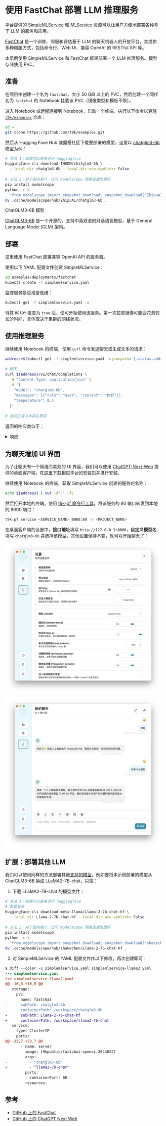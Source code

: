# 使用 FastChat 部署 LLM 推理服务

平台提供的 [SimpleMLService](../modules/deployment/simplemlservice.md) 和 [MLService](../modules/deployment/mlservice.md) 资源可以让用户方便地部署各种基于 LLM 的服务和应用。

<a target="_blank" rel="noopener noreferrer" href="https://github.com/lm-sys/FastChat">FastChat</a> 是一个训练、伺服和评估基于 LLM 的聊天机器人的开放平台，其提供多种伺服方式，包括命令行、Web UI、兼容 OpenAI 的 RESTful API 等。

本示例使用 SimpleMLService 和 FastChat 框架部署一个 LLM 推理服务。模型存储使用 PVC。

## 准备

在项目中创建一个名为 `fastchat`、大小 50 GiB 以上的 PVC，然后创建一个同样名为 `fastchat` 的 Notebook 挂载该 PVC（镜像类型和模板不限）。

进入 Notebook 或远程连接到 Notebook，启动一个终端，执行以下命令以克隆 <a target="_blank" rel="noopener noreferrer" href="https://github.com/t9k/examples">`t9k/examples`</a> 仓库：

```bash
cd ~
git clone https://github.com/t9k/examples.git
```

然后从 Hugging Face Hub 或魔搭社区下载要部署的模型，这里以 <a target="_blank" rel="noopener noreferrer" href="https://huggingface.co/THUDM/chatglm3-6b">chatglm3-6b</a> 模型为例：

```bash
# 方法 1：如果可以直接访问 huggingface
huggingface-cli download THUDM/chatglm3-6b \
  --local-dir chatglm3-6b --local-dir-use-symlinks False

# 方法 2：对于国内用户，访问 modelscope 网络连通性更好
pip install modelscope
python -c \
  "from modelscope import snapshot_download; snapshot_download('ZhipuAI/chatglm3-6b')"
mv .cache/modelscope/hub/ZhipuAI/chatglm3-6b .
```

<aside class="note info">
<div class="title">ChatGLM3-6B 模型</div>

<a target="_blank" rel="noopener noreferrer" href="https://github.com/THUDM/ChatGLM3">ChatGLM3-6B</a> 是一个开源的、支持中英双语的对话语言模型，基于 General Language Model (GLM) 架构。

</aside>

## 部署

这里使用 FastChat 部署兼容 OpenAI API 的服务器。

使用以下 YAML 配置文件创建 SimpleMLService：

```bash
cd examples/deployments/fastchat
kubectl create -f simplemlservice.yaml
```

监控服务是否准备就绪：

```bash
kubectl get -f simplemlservice.yaml -w
```

待其 `READY` 值变为 `true` 后，便可开始使用该服务。第一次拉取镜像可能会花费较长的时间，具体取决于集群的网络状况。

## 使用推理服务

继续使用 Notebook 的终端，使用 `curl` 命令发送聊天或生成文本的请求：

``` bash
address=$(kubectl get -f simplemlservice.yaml -ojsonpath='{.status.address.url}')

# 聊天
curl ${address}/v1/chat/completions \
  -H "Content-Type: application/json" \
  -d '{
    "model": "chatglm3-6b",
    "messages": [{"role": "user", "content": "你好"}],
    "temperature": 0.5
  }'

# 当前生成文本存在错误
```

返回的响应类似于：

<details><summary>响应</summary>

```json
{{#include ../assets/examples/deploy-llm-using-fastchat/response.log}}
```

</details>

## 为聊天增加 UI 界面

为了让聊天有一个简洁而美观的 UI 界面，我们可以使用 <a target="_blank" rel="noopener noreferrer" href="https://github.com/ChatGPTNextWeb/ChatGPT-Next-Web">ChatGPT-Next-Web</a> 提供的桌面客户端，在<a target="_blank" rel="noopener noreferrer" href="https://github.com/ChatGPTNextWeb/ChatGPT-Next-Web/releases">这里</a>下载相应平台的安装包并进行安装。

继续使用 Notebook 的终端，获取 SimpleMLService 创建的服务的名称：

```bash
echo ${address} | cut -d'.' -f1
```

然后打开本地的终端，使用 [t9k-pf 命令行工具](../tools/cli-t9k-pf/index.md)，将该服务的 80 端口转发到本地的 8000 端口：

```bash
t9k-pf service <SERVICE_NAME> 8000:80 -n <PROJECT_NAME>
```

在桌面客户端的设置中，**接口地址**填写 `http://127.0.0.1:8000`，**自定义模型名**填写 `chatglm3-6b` 并选择该模型，其他设置保持不变，就可以开始聊天了：

<figure style="display: block; margin-left: auto; margin-right: auto;">
  <img alt="client-setting" src="../assets/examples/deploy-llm-using-fastchat/client-setting.png" style="display: block; margin-left: auto; margin-right: auto;"/>
</figure>

<figure style="display: block; margin-left: auto; margin-right: auto;">
  <img alt="client-chat" src="../assets/examples/deploy-llm-using-fastchat/client-chat.png" style="display: block; margin-left: auto; margin-right: auto;"/>
</figure>

## 扩展：部署其他 LLM

我们可以使用同样的方法部署其他<a target="_blank" rel="noopener noreferrer" href="https://github.com/lm-sys/FastChat?tab=readme-ov-file#supported-models">支持的模型</a>，例如要将本示例部署的模型从 ChatGLM3-6B 换成 LLaMA2-7B-chat，只需：

1. 下载 LLaMA2-7B-chat 的模型文件：

```bash
# 方法 1：如果可以直接访问 huggingface
# 需要登录
huggingface-cli download meta-llama/Llama-2-7b-chat-hf \
  --local-dir Llama-2-7b-chat-hf --local-dir-use-symlinks False

# 方法 2：对于国内用户，访问 modelscope 网络连通性更好
pip install modelscope
python -c \
  "from modelscope import snapshot_download; snapshot_download('shakechen/Llama-2-7b-chat-hf')"
mv .cache/modelscope/hub/shakechen/Llama-2-7b-chat-hf .
```

2. 对 SimpleMLService 的 YAML 配置文件作以下修改，再次创建即可：

```diff
$ diff --color -u simplemlservice.yaml simplemlservice-llama2.yaml
--- simplemlservice.yaml
+++ simplemlservice-llama2.yaml
@@ -10,8 +10,8 @@
   storage:
     pvc:
       name: fastchat
-      subPath: chatglm3-6b
-      containerPath: /workspace/chatglm3-6b
+      subPath: Llama-2-7b-chat-hf
+      containerPath: /workspace/llama2-7b-chat
   service:
     type: ClusterIP
     ports:
@@ -23,7 +23,7 @@
       - name: server
         image: t9kpublic/fastchat-openai:20240227
         args:
-          - "chatglm3-6b"
+          - "llama2-7b-chat"
         ports:
         - containerPort: 80
         resources:
```

## 参考

* <a target="_blank" rel="noopener noreferrer" href="https://github.com/lm-sys/FastChat">GitHub 上的 FastChat</a>
* <a target="_blank" rel="noopener noreferrer" href="https://github.com/ChatGPTNextWeb/ChatGPT-Next-Web">GitHub 上的 ChatGPT Next Web</a>
